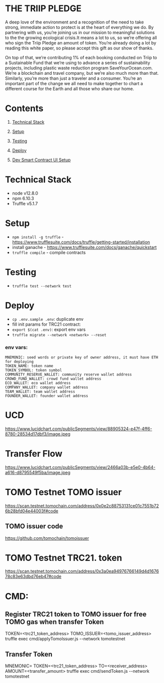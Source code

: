 # THE TRIIP PLEDGE

A deep love of the environment and a recognition of the need to take strong, immediate action to protect is at the heart of everything we do. By partnering with us, you’re joining us in our mission to meaningful solutions to the the growing ecological crisis.It means a lot to us, so we’re offering all who sign the Triip Pledge an amount of token. You’re already doing a lot by reading this white paper, so please accept this gift as our show of thanks.

On top of that, we’re contributing 1% of each booking conducted on Triip to a Sustainable Fund that we’re using to advance a series of sustainability projects, including plastic waste reduction program SaveYourOcean.com. We’re a blockchain and travel company, but we’re also much more than that. Similarly, you’re more than just a traveler and a consumer. You’re an important part of the change we all need to make together to chart a different course for the Earth and all those who share our home.

# Contents

 1. [Technical Stack](#technical-stack)
 2. [Setup](#setup)
 3. [Testing](#testing)
 4. [Deploy](#deploy)

 5. [Dev Smart Contract UI Setup](#smart-contract-ui-setup)

# Technical Stack

* node v12.8.0
* npm 6.10.3
* Truffle v5.1.7

# Setup
* `npm install -g truffle` - https://www.trufflesuite.com/docs/truffle/getting-started/installation
* install ganache - https://www.trufflesuite.com/docs/ganache/quickstart
* `truffle compile` - compile contracts

# Testing
* `truffle test --network test`

# Deploy
* `cp .env.sample .env`: duplicate env
* fill init params for TRC21 contract:
* `export $(cat .env)`: export env vars
* `truffle migrate --network <network> --reset`

### env vars:

```
MNEMONIC: seed words or private key of owner address, it must have ETH for deploying
TOKEN_NAME: token name
TOKEN_SYMBOL: token symbol
COMMUNITY_RESERVE_WALLET: community reserve wallet address
CROWD_FUND_WALLET: crowd fund wallet address
ECO_WALLET: eco wallet address
COMPANY_WALLET: company wallet address
TEAM_WALLET: team wallet address
FOUNDER_WALLET: founder wallet address
```

# UCD
https://www.lucidchart.com/publicSegments/view/88905324-e47f-4ff6-8780-28534d17dbf3/image.jpeg


# Transfer Flow
https://www.lucidchart.com/publicSegments/view/2466a03b-e5e0-4b64-a616-d8795549f5ba/image.jpeg


# TOMO Testnet TOMO issuer
https://scan.testnet.tomochain.com/address/0x0e2c88753131ce01c7551b726b28bfd04e44003f#code


## TOMO issuer code
https://github.com/tomochain/tomoissuer


# TOMO Testnet TRC21. token
https://scan.testnet.tomochain.com/address/0x3a0ea94976766149d4d167678c83e63dbd76eb47#code


# CMD:

## Register TRC21 token to TOMO issuer for free TOMO gas when transfer Token
TOKEN=<trc21_token_address> TOMO_ISSUER=<tomo_issuer_address> truffle exec cmd/applyTomoIssuer.js --network tomotestnet


## Transfer Token
MNEMONIC=<mnemonic> TOKEN=<trc21_token_address> TO=<receiver_address> AMOUNT=<transfer_amount> truffle exec cmd/sendToken.js --network tomotestnet
